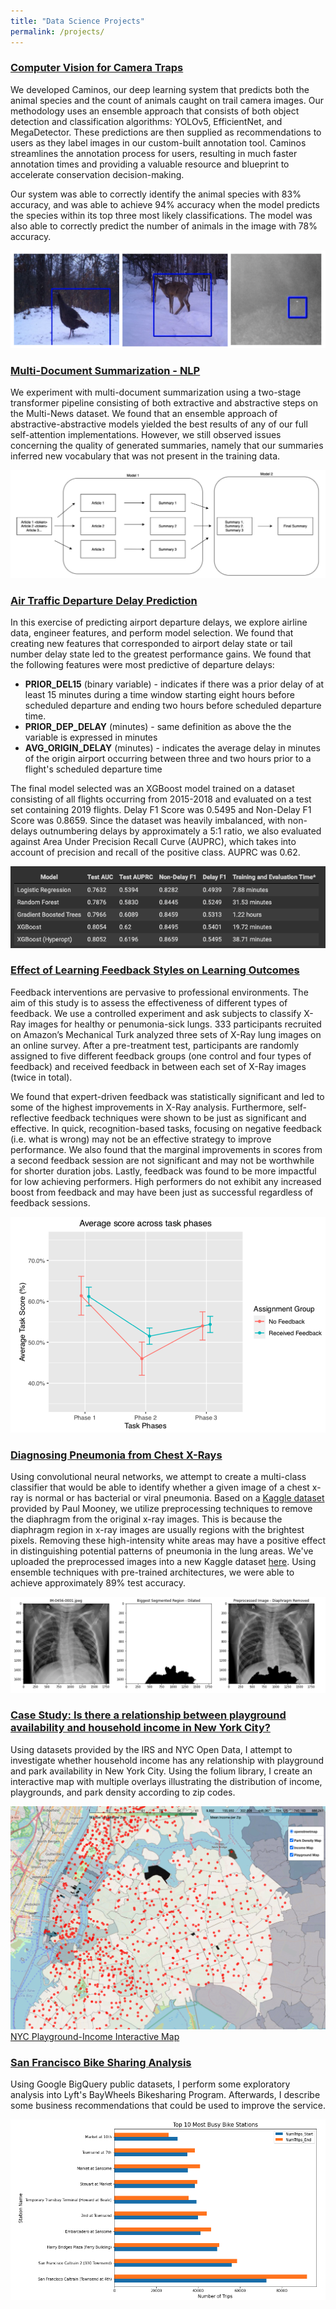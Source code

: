 ```yaml
---
title: "Data Science Projects"
permalink: /projects/
---
```


### [Computer Vision for Camera Traps](https://www.ischool.berkeley.edu/projects/2021/caminos-intelligent-trail-camera-annotation)
We developed Caminos, our deep learning system that predicts both the animal species and the count of animals caught on trail camera images. Our methodology uses an ensemble approach that consists of both object detection and classification algorithms: YOLOv5, EfficientNet, and MegaDetector. These predictions are then supplied as recommendations to users as they label images in our custom-built annotation tool. Caminos streamlines the annotation process for users, resulting in much faster annotation times and providing a valuable resource and blueprint to accelerate conservation decision-making.

Our system was able to correctly identify the animal species with 83% accuracy, and was able to achieve 94% accuracy when the model predicts the species within its top three most likely classifications. The model was also able to correctly predict the number of animals in the image with 78% accuracy.

![Caminos Chart](/images/animals_caminos.png)


### [Multi-Document Summarization - NLP](https://github.com/juliantsang1/juliantsang1.github.io/blob/master/Multi-document%20Summarization%20with%202-Stage%20Transformers.pdf)
We experiment with multi-document summarization using a two-stage transformer pipeline consisting of both extractive and abstractive steps on the Multi-News dataset. We found that an ensemble approach of abstractive-abstractive models yielded the best results of any of our full self-attention implementations. However, we still observed issues concerning the quality of generated summaries, namely that our summaries inferred new vocabulary that was not present in the training data.

![MultiDoc Chart](/images/multidoc_model_picture.png)


### [Air Traffic Departure Delay Prediction](https://github.com/juliantsang1/juliantsang1.github.io/blob/master/W261_airport_delays.ipynb)
In this exercise of predicting airport departure delays, we explore airline data, engineer features, and perform model selection.
We found that creating new features that corresponded to airport delay state or tail number delay state led to the greatest performance gains. We found that the following features were most predictive of departure delays:
  * **PRIOR_DEL15** (binary variable) - indicates if there was a prior delay of at least 15 minutes during a time window starting eight hours before scheduled departure and ending two hours before scheduled departure time.
  * **PRIOR_DEP_DELAY** (minutes) - same definition as above the the variable is expressed in minutes
  * **AVG_ORIGIN_DELAY** (minutes) - indicates the average delay in minutes of the origin airport occurring between three and two hours prior to a flight's scheduled departure time

The final model selected was an XGBoost model trained on a dataset consisting of all flights occurring from 2015-2018 and evaluated on a test set containing 2019 flights. Delay F1 Score was 0.5495 and Non-Delay F1 Score was 0.8659. Since the dataset was heavily imbalanced, with non-delays outnumbering delays by approximately a 5:1 ratio, we also evaluated against Area Under Precision Recall Curve (AUPRC), which takes into account of precision and recall of the positive class. AUPRC was 0.62.

![Model Results Chart](/images/airport_delay_model_results.png)


### [Effect of Learning Feedback Styles on Learning Outcomes](https://github.com/juliantsang1/juliantsang1.github.io/blob/master/W241_Final_Report_Battle_Khoury_Hung_Tsang.pdf)
Feedback interventions are pervasive to professional environments. The aim of this study is to assess the effectiveness of different types of feedback. We use a controlled experiment and ask subjects to classify X-Ray images for healthy or penumonia-sick lungs. 333 participants recruited on Amazon’s Mechanical Turk analyzed three sets of X-Ray lung images on an online survey. After a pre-treatment test, participants are randomly assigned to five different feedback groups (one control and four types of feedback) and received feedback in between each set of X-Ray images (twice in total).

We found that expert-driven feedback was statistically significant and led to some of the highest improvements in X-Ray analysis. Furthermore, self-reflective feedback techniques were shown to be just as significant and effective. In quick, recognition-based tasks, focusing on negative feedback (i.e. what is wrong) may not be an effective strategy to improve performance. We also found that the marginal improvements in scores from a second feedback session are not significant and may not be worthwhile for shorter duration jobs. Lastly, feedback was found to be more impactful for low achieving performers. High performers do not exhibit any increased boost from feedback and may have been just as successful regardless of feedback sessions.

![Experiment Result Chart](/images/task_experiment_result_chart.png)


### [Diagnosing Pneumonia from Chest X-Rays](https://github.com/juliantsang1/Pneumonia-Xrays/blob/main/W207_Final_Project_Kaggle_compatability_v2_Apples_to_Apples.ipynb)
Using convolutional neural networks, we attempt to create a multi-class classifier that would be able to identify whether a given image of a chest x-ray is normal or has bacterial or viral pneumonia. Based on a [Kaggle dataset](https://www.kaggle.com/paultimothymooney/chest-xray-pneumonia) provided by Paul Mooney, we utilize preprocessing techniques to remove the diaphragm from the original x-ray images. This is because the diaphragm region in x-ray images are usually regions with the brightest pixels. Removing these high-intensity white areas may have a positive effect in distinguishing potential patterns of pneumonia in the lung areas. We've uploaded the preprocessed images into a new Kaggle dataset [here](https://www.kaggle.com/juliantsang1/xray-pneumonia-preprocessing). Using ensemble techniques with pre-trained architectures, we were able to achieve approximately 89% test accuracy.

![X-Ray Preprocessing Demo](/images/pneumonia_chest_xray_preprocessing.png)


### [Case Study: Is there a relationship between playground availability and household income in New York City?](https://github.com/juliantsang1/NYCIncomePlaygrounds/blob/master/IncomeVsPlayground%20-%20Final-revised.ipynb)
Using datasets provided by the IRS and NYC Open Data, I attempt to investigate whether household income has any relationship with playground and park availability in New York City. Using the folium library, I create an interactive map with multiple overlays illustrating the distribution of income, playgrounds, and park density according to zip codes.

![Interactive Map](/images/NYC_Parks_image.png)
[NYC Playground-Income Interactive Map](https://juliantsang1.github.io/NYC-Income-Playgrounds/NYC_Choropleth_Map.html)



### [San Francisco Bike Sharing Analysis](https://github.com/juliantsang1/SFBikeshare/blob/master/Project_1.ipynb)
Using Google BigQuery public datasets, I perform some exploratory analysis into Lyft's BayWheels Bikesharing Program. Afterwards, I describe some business recommendations that could be used to improve the service.

![SF Bikeshare chart](/images/sf_bikeshare_chart_image.png)
